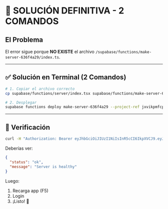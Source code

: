 # 🚨 SOLUCIÓN DEFINITIVA - 2 COMANDOS

## El Problema

El error sigue porque **NO EXISTE** el archivo `/supabase/functions/make-server-636f4a29/index.ts`.

---

## ✅ Solución en Terminal (2 Comandos)

```bash
# 1. Copiar el archivo correcto
cp supabase/functions/server/index.tsx supabase/functions/make-server-636f4a29/index.ts

# 2. Desplegar
supabase functions deploy make-server-636f4a29 --project-ref jxvikpmfcpzyjjksmhnd
```

---

## 🧪 Verificación

```bash
curl -H "Authorization: Bearer eyJhbGciOiJIUzI1NiIsInR5cCI6IkpXVCJ9.eyJpc3MiOiJzdXBhYmFzZSIsInJlZiI6Imp4dmlrcG1mY3B6eWpqa3NtaG5kIiwicm9sZSI6ImFub24iLCJpYXQiOjE3NjAxNzA3NDksImV4cCI6MjA3NTc0Njc0OX0.Y9s2e1Z8c0UTwUbzQ7u08-975t8vqhlHL-WmYyJ_sjU" https://jxvikpmfcpzyjjksmhnd.supabase.co/functions/v1/make-server-636f4a29/health
```

Deberías ver:
```json
{
  "status": "ok",
  "message": "Server is healthy"
}
```

Luego:
1. Recarga app (F5)
2. Login
3. ¡Listo! 🎉
